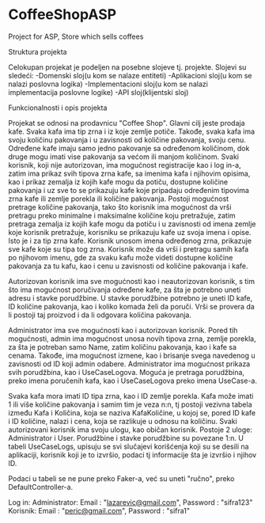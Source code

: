 # CoffeeShopASP
Project for ASP, Store which sells coffees

Struktura projekta

Celokupan projekat je podeljen na posebne slojeve tj. projekte. Slojevi su sledeći:
  -Domenski sloj(u kom se nalaze entiteti)
  -Aplikacioni sloj(u kom se nalazi poslovna logika)
  -Implementacioni sloj(u kom se nalazi implementacija poslovne logike)
  -API sloj(klijentski sloj)
  
  
Funkcionalnosti i opis projekta

Projekat se odnosi na prodavnicu "Coffee Shop". Glavni cilj jeste prodaja kafe. Svaka kafa ima tip zrna i iz koje zemlje potiče. Takođe, svaka kafa ima svoju količinu pakovanja
i u zavisnosti od količine pakovanja, svoju cenu. Određene kafe imaju samo jedno pakovanje sa određenom količinom, dok druge mogu imati vise pakovanja sa većom ili manjom količinom.
Svaki korisnik, koji nije autorizovan, ima mogućnost registracije kao i log in-a, zatim ima prikaz svih tipova zrna kafe, sa imenima kafa i njihovim opisima, kao i prikaz zemalja
iz kojih kafe mogu da potiču, dostupne količine pakovanja i uz sve to se prikazuju kafe koje pripadaju određenim tipovima zrna kafe ili zemlje porekla ili količine pakovanja.
Postoji mogućnost pretrage količine pakovanja, tako što korisnik ima mogućnost da vrši pretragu preko minimalne i maksimalne količine koju pretražuje, zatim pretraga zemalja iz kojih
kafe mogu da potiču i u zavisnosti od imena zemlje koje korisnik pretražuje, korisniku se prikazuju kafe uz svoja imena i opise. Isto je i za tip zrna kafe. Korisnik unosom imena
određenog zrna, prikazuje sve kafe koje su tipa tog zrna. Korisnik može da vrši i pretragu samih kafa po njihovom imenu, gde za svaku kafu može videti dostupne količine pakovanja
za tu kafu, kao i cenu u zavisnosti od količine pakovanja i kafe.

Autorizovan korisnik ima sve mogućnosti kao i neautorizovan korisnik, s tim što ima mogućnost poručivanja određene kafe, za šta je potrebno uneti adresu i stavke porudžbine.
U stavke porudžbine potrebno je uneti ID kafe, ID količine pakovanja, kao i koliko komada želi da poruči. Vrši se provera da li postoji taj proizvod i da li odgovara količina
pakovanja.

Administrator ima sve mogućnosti kao i autorizovan korisnik. Pored tih mogućnosti, admin ima mogućnost unosa novih tipova zrna, zemlje porekla, za šta je potreban samo Name, zatim
količinu pakovanja, kao i kafe sa cenama. Takođe, ima mogućnost izmene, kao i brisanje svega navedenog u zavisnosti od ID koji admin odabere. Administrator ima mogućnost prikaza 
svih porudžbina, kao i UseCaseLogova. Moguća je pretraga porudžbina, preko imena poručenih kafa, kao i UseCaseLogova preko imena UseCase-a.

Svaka kafa mora imati ID tipa zrna, kao i ID zemlje porekla.
Kafa može imati 1 ili više količine pakovanja i samim tim je veza n:n, tj postoji vezivna tabela između Kafa i Količina, koja se naziva KafaKoličine, u kojoj se, pored ID kafe i ID količine, nalazi i cena, koja se razlikuje u odnosu na količinu.
Svaki autorizovani korisnik ima svoju ulogu, kao običan korisnik.
Postoje 2 uloge: Administrator i User.
Porudžbine i stavke porudžbine su povezane 1:n.
U tabeli UseCaseLogs, upisuju se svi slučajevi korišćenja koji su se desili na aplikaciji, korisnik koji je to izvršio, podaci tj informacije šta je izvršio i njihov ID.

Podaci u tabeli se ne pune preko Faker-a, već su uneti "ručno", preko DefaultController-a.

Log in:
Administrator: Email : "lazarevic@gmail.com", Password : "sifra123"
Korisnik: Email : "peric@gmail.com", Password : "sifra1"
